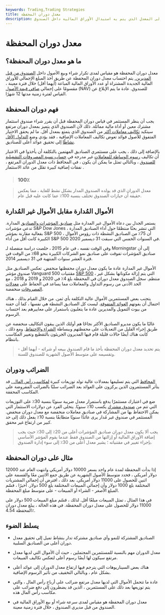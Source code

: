 ```yaml
---
keywords: Trading,Trading Strategies
title: معدل دوران المحفظة
description: يشير دوران المحفظة إلى المعدل الذي يتم به استبدال الأوراق المالية داخل الصندوق.
---
```


# معدل دوران المحفظة
## ما هو معدل دوران المحفظة؟

معدل دوران المحفظة هو مقياس لمدى تكرار شراء وبيع الأصول داخل [الصندوق من قبل المديرين.](/investment-fund) يتم احتساب معدل دوران المحفظة عن طريق أخذ المبلغ الإجمالي للأوراق المالية الجديدة المشتراة أو عدد الأوراق المالية المباعة (أيهما أقل) خلال فترة معينة ، مقسومًا على إجمالي [صافي قيمة الأصول](/nav) (NAV) للصندوق. عادة ما يتم الإبلاغ عن القياس لفترة زمنية مدتها 12 شهرًا.

## فهم دوران المحفظة

يجب أن ينظر المستثمر في قياس دوران المحفظة قبل أن يقرر شراء صندوق استثمار مشترك معين أو أداة مالية مماثلة. ذلك لأن الصندوق الذي يتميز بمعدل دوران مرتفع سيتكبد [تكاليف معاملات أكثر](/transactioncosts) من الصندوق الذي يتمتع بمعدل أقل. ما لم يحقق الاختيار المتفوق للأصول فوائد تعوض تكاليف المعاملات الإضافية ، فقد يؤدي وضع [التداول الأقل نشاطًا](/active-trading) إلى تحقيق عوائد أعلى للصناديق.

بالإضافة إلى ذلك ، يجب على مستثمري الصناديق المهتمين بالتكلفة أن يأخذوا في الاعتبار أن تكاليف [رسوم الوساطة للمعاملات](/brokerage-fee) غير مدرجة في [حساب نسبة المصروفات التشغيلية للصندوق](/operating-expense-ratio) ، وبالتالي تمثل ما يمكن أن يكون ، في المحافظ ذات معدل الدوران المرتفع ، نفقات إضافية كبيرة تقلل من عائد الاستثمار .

> ### 100٪

> معدل الدوران الذي قد يولده الصندوق المدار بشكل نشط للغاية ، مما يعكس حقيقة أن حيازات الصندوق تختلف بنسبة 100٪ عما كانت عليه قبل عام.

>

## الأموال المُدارة مقابل الأموال غير المُدارة

يستمر الجدل بين دعاة الأموال غير المدارة مثل [صناديق المؤشرات والصناديق](/indexfund) المدارة. تدعي مؤشرات S&P Dow Jones ، التي تنشر بحثًا منتظمًا حول أداء الصناديق المدارة بفعالية مقارنة بمؤشر S&P 500 ، أن 75٪ من الصناديق النشطة ذات رؤوس الأموال الكبيرة كانت أقل من أداء S&P 500 في السنوات الخمس التي سبقت 31 ديسمبر 2020.

وفي الوقت نفسه ، في عام 2015 ، خلصت دراسة منفصلة لـ Morningstar إلى أن صناديق المؤشرات تفوقت على صناديق نمو الشركات الكبيرة بنحو 68٪ من الوقت في فترة العشر سنوات المنتهية في 31 ديسمبر 2014.

الأموال غير المدارة عادة ما يكون معدل دوران محفظتها منخفض. تعكس الصناديق مثل صندوق مؤشر Vanguard 500 مقتنيات [S&P 500](/sp500) ، التي يتم إزالة مكوناتها بشكل غير منتظم. سجل الصندوق معدل دوران في المحفظة بلغ 4٪ في 2020 و 2019 و 2018 ، مع الحد الأدنى من رسوم التداول والمعاملات مما يساعد في الحفاظ على [معدلات المصروفات](/expenseratio) منخفضة.

يتجنب بعض المستثمرين الأموال عالية التكلفة بأي ثمن. من خلال القيام بذلك ، هناك احتمال أن يفوتهم [العوائد المتفوقة](/return). ليست كل الصناديق النشطة هي نفسها ، كما أن حفنة من بيوت التمويل والمديرين عادة ما يتغلبون باستمرار على معاييرهم بعد احتساب الرسوم.

غالبًا ما يكون مديرو الصناديق الأكثر نجاحًا هم أولئك الذين يبقون التكاليف منخفضة عن طريق إجراء القليل من التعديلات على محفظتهم وببساطة [الشراء والاحتفاظ](/buyandhold). ومع ذلك ، كانت هناك أيضًا حالات قليلة قام فيها المديرون الجريئون بالتقطيع وتغيير المكاسب بانتظام.

> يتم تحديد معدل دوران المحفظة بأخذ ما قام الصندوق ببيعه أو شرائه - أيهما أقل - وتقسيمه على متوسط الأصول الشهرية للصندوق للسنة.

>

## الضرائب ودوران

[المحافظ](/portfolio) التي يتم تسليمها بمعدلات عالية تولد توزيعات كبيرة [لمكاسب رأس المال .](/capital_gains_tax) قد يتأثر المستثمرون الذين يركزون على العوائد بعد الضرائب سلبًا بالضرائب المفروضة على المكاسب المحققة.

ضع في اعتبارك مستثمرًا يدفع باستمرار معدل ضريبة سنويًا بنسبة 30٪ على التوزيعات التي تتم من [صندوق مشترك](/mutualfund) يكسب 10٪ سنويًا. يتخلى الفرد عن دولارات الاستثمار التي يمكن الاحتفاظ بها من المشاركة في صناديق معاملات منخفضة مع معدل دوران منخفض. المستثمر في صندوق غير مُدار يرى عائدًا سنويًا متطابقًا بنسبة 10٪ يفعل ذلك إلى حد كبير من ارتفاع غير محقق.

> يجب ألا يكون معدل دوران صناديق المؤشرات أعلى من 20٪ إلى 30٪ حيث يجب إضافة الأوراق المالية أو إزالتها من الصندوق فقط عندما يقوم المؤشر الأساسي بإجراء تغيير في مقتنياته ؛ يشير معدل أعلى من 30٪ إلى سوء إدارة الصندوق.

>

## مثال على دوران المحفظة

إذا بدأت المحفظة لمدة عام واحد بسعر 10000 دولار أمريكي وانتهت العام عند 12000 دولار أمريكي ، فحدد متوسط الأصول الشهرية عن طريق جمع الاثنين معًا والقسمة على اثنين للحصول على 11000 دولار أمريكي. بعد ذلك ، افترض أن إجمالي المشتريات المختلفة بلغ 1000 دولار وأن إجمالي المبيعات المختلفة بلغ 500 دولار. أخيرًا ، قسّم المبلغ الأصغر - الشراء أو المبيعات - على متوسط مبلغ المحفظة.

في هذا المثال ، تمثل المبيعات مبلغًا أقل. لذلك ، قسّم مبلغ المبيعات 500 دولار على 11000 دولار للحصول على معدل دوران المحفظة. في هذه الحالة ، يبلغ معدل دوران المحفظة 4.54٪.

## يسلط الضوء

- الصناديق المشتركة للنمو وأي صناديق مشتركة تدار بنشاط تميل إلى تحقيق معدل دوران أعلى من الصناديق السلبية.

- معدل الدوران مهم بالنسبة للمستثمرين المحتملين ، حيث أن الأموال التي لديها معدل مرتفع سيكون لها أيضًا رسوم أعلى لتعكس تكاليف المبيعات.

- هناك بعض السيناريوهات التي يترجم فيها ارتفاع معدل الدوران إلى عوائد أعلى بشكل عام ، وبالتالي التخفيف من تأثير الرسوم الإضافية.

- عادة ما تتحمل الأموال التي لديها معدل مرتفع ضرائب على أرباح رأس المال ، والتي يتم توزيعها بعد ذلك على المستثمرين ، الذين قد يضطرون إلى دفع ضرائب على مكاسب رأس المال هذه.

- معدل دوران المحفظة هو مقياس لمدى سرعة شراء أو بيع الأوراق المالية في الصندوق من قبل مديري الصندوق ، خلال فترة زمنية معينة.

